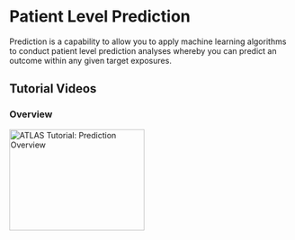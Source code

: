 # Patient Level Prediction

Prediction is a capability to allow you to apply machine learning algorithms to conduct patient level prediction analyses whereby you can predict an outcome within any given target exposures.

## Tutorial Videos

### Overview

<a href="https://youtu.be/qiTXEkLt7qs" target="_blank"><img src="https://img.youtube.com/vi/qiTXEkLt7qs/0.jpg" alt="ATLAS Tutorial: Prediction Overview" width="240" height="180"/></a>